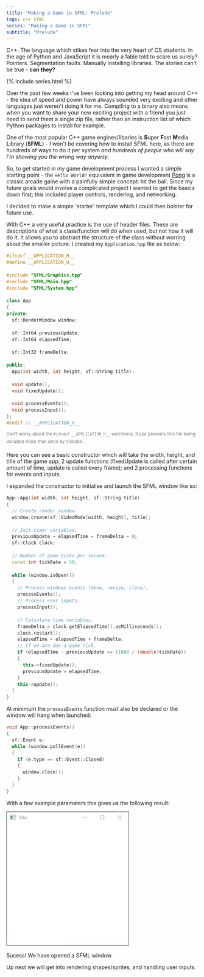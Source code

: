 ```yaml
---
title: "Making a Game in SFML: Prelude"
tags: c++ sfml
series: "Making a Game in SFML"
subtitle: "Prelude"
---
```


C++. The language which stikes fear into the very heart of CS students. In the age of Python and JavaScript it is mearly a fable told to scare us surely? Pointers. Segmentation faults. Manually installing libraries. The stories can't be true - **can they?**

<!--more-->

{% include series.html %}

Over the past few weeks I've been looking into getting my head around C++ - the idea of speed and power have always sounded very exciting and other languages just weren't doing it for me. Compiling to a binary also means when you want to share your new exciting project with a friend you just need to send them a single zip file, rather than an instruction list of which Python packages to install for example.

One of the most popular C++ game engines/libaries is **S**uper **F**ast **M**edia **L**ibrary (**SFML**) - I won't be covering how to install SFML here, as there are hundreds of ways to do it per system _and hundreds of people who will say I'm showing you the wrong way anyway._

So, to get started in my game development process I wanted a simple starting point - the `Hello World!` equivalent in game development [Pong](https://www.ponggame.org/pong-no-flash.php) is a classic arcade game with a painfully simple concept: hit the ball. Since my future goals would involve a complicated project I wanted to get the basics down first; this included player controls, rendering, and networking.

I decided to make a simple 'starter' template which I could then bolster for future use.

With C++ a very useful practice is the use of header files. These are descriptions of what a class/function will do when used, but not how it will do it. It allows you to abstract the structure of the class without worring about the smaller picture. I created my `Application.hpp` file as below:

```c++
#ifndef __APPLICATION_H__
#define __APPLICATION_H__

#include "SFML/Graphics.hpp"
#include "SFML/Main.hpp"
#include "SFML/System.hpp"

class App
{
private:
  sf::RenderWindow window;

  sf::Int64 previousUpdate;
  sf::Int64 elapsedTime;

  sf::Int32 frameDelta;

public:
  App(int width, int height, sf::String title);

  void update();
  void fixedUpdate();

  void processEvents();
  void processInput();
};
#endif // __APPLICATION_H__
```
<sup style="color: #777">Don't worry about the `#ifndef __APPLICATION_H__` weirdness, it just prevents this file being included more than once by mistake.</sup>

Here you can see a basic constructor which will take the width, height, and title of the game app; 2 update functions (fixedUpdate is called after certain amount of time, update is called every frame); and 2 processing functions for events and inputs.

I expanded the constructor to initialise and launch the SFML window like so:
```c++
App::App(int width, int height, sf::String title)
{
  // Create render window.
  window.create(sf::VideoMode(width, height), title);

  // Init timer variables.
  previousUpdate = elapsedTime = frameDelta = 0;
  sf::Clock clock;

  // Number of game ticks per second.
  const int tickRate = 30;

  while (window.isOpen())
  {
    // Process windows events (move, resize, close).
    processEvents();
    // Process user inputs.
    processInput();

    // Calculate time variables.
    frameDelta = clock.getElapsedTime().asMilliseconds();
    clock.restart();
    elapsedTime = elapsedTime + frameDelta;
    // If we are due a game tick,
    if (elapsedTime - previousUpdate >= (1000 / (double)tickRate))
    {
      this->fixedUpdate();
      previousUpdate = elapsedTime;
    }
    this->update();
  }
}
```

At minimum the `processEvents` function must also be declared or the window will hang when launched:
```c++
void App::processEvents()
{
  sf::Event e;
  while (window.pollEvent(e))
  {
    if (e.type == sf::Event::Closed)
    {
      window.close();
    }
  }
}
```
With a few example paramaters this gives us the following result:

![Woo hoo](/assets/images/sfml-intro-1.JPG)

Sucess! We have opened a SFML window. 

Up next we will get into rendering shapes/sprites, and handling user inputs.